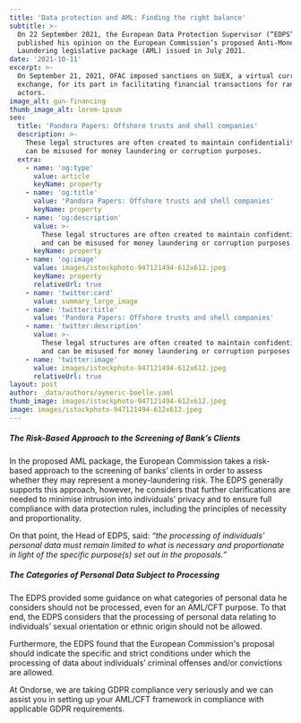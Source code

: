 ```yaml
---
title: 'Data protection and AML: Finding the right balance'
subtitle: >-
  On 22 September 2021, the European Data Protection Supervisor (“EDPS”)
  published his opinion on the European Commission’s proposed Anti-Money
  Laundering legislative package (AML) issued in July 2021.
date: '2021-10-11'
excerpt: >-
  On September 21, 2021, OFAC imposed sanctions on SUEX, a virtual currency
  exchange, for its part in facilitating financial transactions for ransomware
  actors.
image_alt: gun-financing
thumb_image_alt: lorem-ipsum
seo:
  title: 'Pandora Papers: Offshore trusts and shell companies'
  description: >-
    These legal structures are often created to maintain confidentiality, and
    can be misused for money laundering or corruption purposes. 
  extra:
    - name: 'og:type'
      value: article
      keyName: property
    - name: 'og:title'
      value: 'Pandora Papers: Offshore trusts and shell companies'
      keyName: property
    - name: 'og:description'
      value: >-
        These legal structures are often created to maintain confidentiality,
        and can be misused for money laundering or corruption purposes. 
      keyName: property
    - name: 'og:image'
      value: images/istockphoto-947121494-612x612.jpeg
      keyName: property
      relativeUrl: true
    - name: 'twitter:card'
      value: summary_large_image
    - name: 'twitter:title'
      value: 'Pandora Papers: Offshore trusts and shell companies'
    - name: 'twitter:description'
      value: >-
        These legal structures are often created to maintain confidentiality,
        and can be misused for money laundering or corruption purposes. 
    - name: 'twitter:image'
      value: images/istockphoto-947121494-612x612.jpeg
      relativeUrl: true
layout: post
author: _data/authors/aymeric-boelle.yaml
thumb_image: images/istockphoto-947121494-612x612.jpeg
image: images/istockphoto-947121494-612x612.jpeg
---
```

##### The Risk-Based Approach to the Screening of Bank’s Clients

In the proposed AML package, the European Commission takes a risk-based approach to the screening of banks’ clients in order to assess whether they may represent a money-laundering risk. The EDPS generally supports this approach, however, he considers that further clarifications are needed to minimise intrusion into individuals’ privacy and to ensure full compliance with data protection rules, including the principles of necessity and proportionality.

On that point, the Head of EDPS, said: *“the processing of individuals’ personal data must remain limited to what is necessary and proportionate in light of the specific purpose(s) set out in the proposals.”*

##### The Categories of Personal Data Subject to Processing

The EDPS provided some guidance on what categories of personal data he considers should not be processed, even for an AML/CFT purpose. To that end, the EDPS considers that the processing of personal data relating to individuals’ sexual orientation or ethnic origin should not be allowed. 

Furthermore, the EDPS found that the European Commission's proposal should indicate the specific and strict conditions under which the processing of data about individuals’ criminal offenses and/or convictions are allowed.

At Ondorse, we are taking GDPR compliance very seriously and we can assist you in setting up your AML/CFT framework in compliance with applicable GDPR requirements. 

